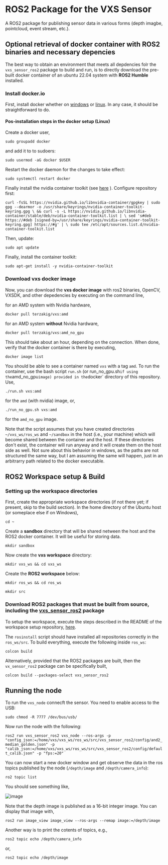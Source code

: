 # ROS2 Package for the VXS Sensor

A ROS2 package for publishing sensor data in various forms (depth imagbe, pointcloud, event stream, etc.).

## Optional retrieval of docker container with ROS2 binaries and necessary depencies

The best way to obtain an environment that meets all depdencies folr the `vxs_sensor_ros2` package to build and run, is to directly download the pre-built docker container of an ubuntu 22.04 system with **ROS2 Humble** installed.

### Install docker.io
First, install docker whether on [windows](https://docs.docker.com/desktop/setup/install/windows-install/) or [linux](https://docs.docker.com/engine/install/). In any case, it should be straightforward to do.

#### Pos-installation steps in the docker setup (Linux)
Create a docker user,

``sudo groupadd docker``

and add it to to sudoers:

``sudo usermod -aG docker $USER``

Restart the docker daemon for the changes to take effect:

``sudo systemctl restart docker``

Finally install the nvidia container toolkit (see [here](https://docs.nvidia.com/datacenter/cloud-native/container-toolkit/latest/install-guide.html) ). Configure repository first:

``curl -fsSL https://nvidia.github.io/libnvidia-container/gpgkey | sudo gpg --dearmor -o /usr/share/keyrings/nvidia-container-toolkit-keyring.gpg \
  && curl -s -L https://nvidia.github.io/libnvidia-container/stable/deb/nvidia-container-toolkit.list | \
    sed 's#deb https://#deb [signed-by=/usr/share/keyrings/nvidia-container-toolkit-keyring.gpg] https://#g' | \
    sudo tee /etc/apt/sources.list.d/nvidia-container-toolkit.list``

Then, update:

``sudo apt update``

Finally, install the container toolkit:

``sudo apt-get install -y nvidia-container-toolkit``

### Download vxs docker image
Now, you can download the **vxs docker image** with ros2 binaries, OpenCV, VXSDK, and other depedencies by executing on the command line,


for an AMD system with Nvidia hardware,

``docker pull terzakig/vxs:amd``

for an AMD system **without** Nvidia hardware,

``docker pull terzakig/vxs:amd_no_gpu``

This should take about an hour, depending on the connection. When done, verify that the docker container is there by executing,

``docker image list``

You should be able to see a container named `vxs` with a tag `amd`. To run the container, use the bash script `run.sh` (or run_no_gpu.sh` if using the `amd_no_gpu` image) provided in the `docker` directory of this repository. Use,

``./run.sh vxs:amd``

for the `amd` (with nvidia) image, or,

``./run_no_gpu.sh vxs:amd``

for the `amd_no_gpu` image.

Note that the script assumes that you have created directories `~/vxs_ws/ros_ws`  and `~/sandbox` in the host (i.e., your machine) which will become shared between the container and the host. If these directories don't exist, the container will run anyway and it will create them on the host side as well. Not sure about this behavior in windows, as the paths are not structured the same way, but I am assuming the same will happen, just in an arbitrarry path related to the docker executable.

## ROS2 Workspace setup \& Build

### Setting up the workspace directories

First, create the appropriate workspace directories (if not there yet; if present, skip to the build section). In the home directory of the Ubuntu host (or someplace else if on Windows), 

``cd ~``

Create a **sandbox** directory that will be shared netween the host and the ROS2 docker container. It will be useful for storing data.

``mkdir sandbox``

Now create the **vxs  workspace** directory:

``mkdir vxs_ws && cd vxs_ws``

Create the **ROS2 workspace** below:

``mkdir ros_ws && cd ros_ws``

``mkdir src``

### Download ROS2 packages that must be built from source, including the [vxs_sensor_ros2](https://github.com/VoxelSensors/vxs_ros_workspace_install) package

To setup the workspace, execute the steps described in the README of the workspace setup repository, [here](https://github.com/VoxelSensors/vxs_ros_workspace_install).

The `rosinstall` script should have installed all repositories correctly in the `ros_ws/src`. To build everything, execute the following inside `ros_ws`:

``colcon build``

Alternatively, provided that the ROS2 packages are built, then the `vx_sensor_ros2` package can be specifically built,

``colcon build --packages-select vxs_sensor_ros2``

## Running the node

To run the `vxs_node` connecft the sensor. You need to enable access to the USB:

``sudo chmod -R 7777 /dev/bus/usb/``

Now run the node with the following:

``ros2 run vxs_sensor_ros2 vxs_node --ros-args -p "config_json:=/home/vxs/vxs_ws/ros_ws/src/vxs_sensor_ros2/config/and2_median_golden.json" -p "calib_json:=/home/vxs/vxs_ws/ros_ws/src/vxs_sensor_ros2/config/default_calib.json" -p "fps:=20"``

You can now start a new docker window and get observe the data in the ros topics published by the node (`/depth/image` and `/depth/camera_info`):

``ro2 topic list``

You should see something like,

![image](https://github.com/user-attachments/assets/1dd4a3a1-e3e3-4cdb-a967-a2315cd96a2e)

Note that the depth image is published as a 16-bit integer image. You can display that image with,

``ros2 run image_view image_view --ros-args --remap image:=/depth/image``

Another way is to print the cotents of topics, e.g.,

``ros2 topic echo /depth/camera_info``

or,

``ros2 topic echo /depth/image``

